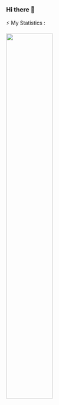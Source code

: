 ### Hi there 👋

<!--
**DXH30/DXh30** is a ✨ _special_ ✨ repository because its `README.md` (this file) appears on your GitHub profile.

Here are some ideas to get you started:

- 🔭 I’m currently working on ...
- 🌱 I’m currently learning ...
- 👯 I’m looking to collaborate on ...
- 🤔 I’m looking for help with ...
- 💬 Ask me about ...
- 📫 How to reach me: ...
- 😄 Pronouns: ...
- ⚡ Fun fact: ...
-->

⚡ My Statistics :

<a href="https://wakatime.com"><img width="50%" src="https://wakatime.com/share/@DXH30/0953cbb8-f09f-4b7a-b4b2-77c3d01fa479.png" /></a>
